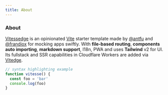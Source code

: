 ```yaml
---
title: About
---
```


<div class="text-center">
  <!-- You can use Vue components inside markdown -->
  <carbon-dicom-overlay class="text-4xl -mb-6 m-auto" />
  <h3>About</h3>
</div>

[Vitessedge](https://github.com/frandiox/vitessedge-template) is an opinionated [Vite](https://github.com/vitejs/vite) starter template made by [@antfu](https://github.com/antfu) and [@frandiox](https://github.com/frandiox) for mocking apps swiftly. With **file-based routing**, **components auto importing**, **markdown support**, I18n, PWA and uses **Tailwind** v2 for UI. Its fullstack and SSR capabilities in Cloudflare Workers are added via [Vitedge](https://github.com/frandiox/vitedge).

```js
// syntax highlighting example
function vitesse() {
  const foo = 'bar'
  console.log(foo)
}
```

